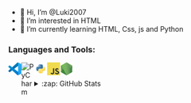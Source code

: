 - 👋 Hi, I’m @Luki2007
- 👀 I’m interested in HTML
- 🌱 I’m currently learning HTML, Css, js and Python
  
 
### Languages and Tools:

[<img align="left" alt="Visual Studio Code" width="26px" src="https://raw.githubusercontent.com/github/explore/80688e429a7d4ef2fca1e82350fe8e3517d3494d/topics/visual-studio-code/visual-studio-code.png" />][vsc]
[<img align="left" alt="PyCharm" width="26px" src="https://upload.wikimedia.org/wikipedia/commons/thumb/1/1d/PyCharm_Icon.svg/768px-PyCharm_Icon.svg.png" />][pycharm]
[<img align="left" alt="Python" width="26px" src="https://raw.githubusercontent.com/github/explore/80688e429a7d4ef2fca1e82350fe8e3517d3494d/topics/python/python.png" />][python]
[<img align="left" alt="JavaScript" width="26px" src="https://raw.githubusercontent.com/github/explore/80688e429a7d4ef2fca1e82350fe8e3517d3494d/topics/javascript/javascript.png" />][js]
[<img align="left" alt="Node.js" width="26px" src="https://raw.githubusercontent.com/github/explore/80688e429a7d4ef2fca1e82350fe8e3517d3494d/topics/nodejs/nodejs.png" />][node]

<br />
<br />

[vsc]: https://code.visualstudio.com/
[pycharm]: https://www.jetbrains.com/de-de/pycharm/
[python]: https://www.python.org/
[js]: https://www.w3schools.com/js/default.asp
[node]: https://nodejs.org/en/

<details>
  <summary>:zap: GitHub Stats</summary>

  <img align="left" src="https://github-readme-stats.vercel.app/api?username=Luki2007&&show_icons=true&title_color=ffffff&icon_color=bb2acf&text_color=daf7dc&bg_color=151515"  /> 
  
<details>
  <summary>🏳️: Languages</summary>

  <img align="left" src="https://github-readme-stats.vercel.app/api/top-langs/?username=luki2007&theme=blue-green"  /> 
